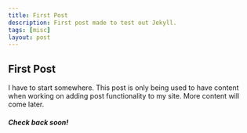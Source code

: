 ```yaml
---
title: First Post
description: First post made to test out Jekyll.
tags: [misc]
layout: post
---
```


## First Post

I have to start somewhere. This post is only being used to have content when working on adding post functionality to my site. More content will come later.

##### Check back soon!
